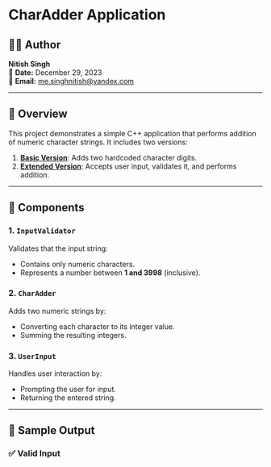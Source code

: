 # CharAdder Application

## 👨‍💻 Author
**Nitish Singh**  
📅 **Date:** December 29, 2023  
📧 **Email:** me.singhnitish@yandex.com

---

## 📌 Overview

This project demonstrates a simple C++ application that performs addition of numeric character strings. It includes two versions:

1. **[Basic Version](../code/codeV1.0.cpp)**: Adds two hardcoded character digits.
2. **[Extended Version](../code/codeV1.1.cpp)**: Accepts user input, validates it, and performs addition.

---

## 🧩 Components

### 1. `InputValidator`  
Validates that the input string:
- Contains only numeric characters.
- Represents a number between **1 and 3998** (inclusive).

### 2. `CharAdder`  
Adds two numeric strings by:
- Converting each character to its integer value.
- Summing the resulting integers.

### 3. `UserInput`  
Handles user interaction by:
- Prompting the user for input.
- Returning the entered string.

---

## 🧪 Sample Output

### ✅ Valid Input
